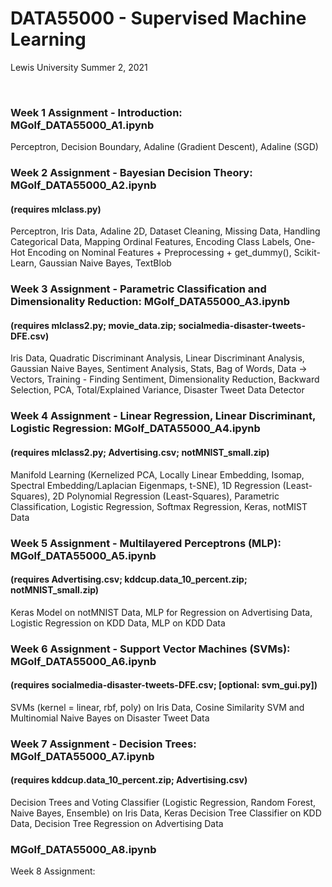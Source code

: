 # DATA55000 - Supervised Machine Learning
Lewis University Summer 2, 2021

<br />

### Week 1 Assignment - Introduction: MGolf_DATA55000_A1.ipynb 
Perceptron, Decision Boundary, Adaline (Gradient Descent), Adaline (SGD)

### Week 2 Assignment - Bayesian Decision Theory: MGolf_DATA55000_A2.ipynb 
#### (requires mlclass.py)
Perceptron, Iris Data, Adaline 2D, Dataset Cleaning, Missing Data, Handling Categorical Data, Mapping Ordinal Features, Encoding Class Labels, One-Hot Encoding on Nominal Features + Preprocessing + get_dummy(), Scikit-Learn, Gaussian Naive Bayes, TextBlob

### Week 3 Assignment - Parametric Classification and Dimensionality Reduction: MGolf_DATA55000_A3.ipynb 
#### (requires mlclass2.py; movie_data.zip; socialmedia-disaster-tweets-DFE.csv)
Iris Data, Quadratic Discriminant Analysis, Linear Discriminant Analysis, Gaussian Naive Bayes, Sentiment Analysis, Stats, Bag of Words, Data -> Vectors, Training - Finding Sentiment, Dimensionality Reduction, Backward Selection, PCA, Total/Explained Variance, Disaster Tweet Data Detector

### Week 4 Assignment - Linear Regression, Linear Discriminant, Logistic Regression: MGolf_DATA55000_A4.ipynb 
#### (requires mlclass2.py; Advertising.csv; notMNIST_small.zip)
Manifold Learning (Kernelized PCA, Locally Linear Embedding, Isomap, Spectral Embedding/Laplacian Eigenmaps, t-SNE), 1D Regression (Least-Squares), 2D Polynomial Regression (Least-Squares), Parametric Classification, Logistic Regression, Softmax Regression, Keras, notMIST Data

### Week 5 Assignment - Multilayered Perceptrons (MLP): MGolf_DATA55000_A5.ipynb 
#### (requires Advertising.csv; kddcup.data_10_percent.zip; notMNIST_small.zip)
Keras Model on notMNIST Data, MLP for Regression on Advertising Data, Logistic Regression on KDD Data, MLP on KDD Data

### Week 6 Assignment - Support Vector Machines (SVMs): MGolf_DATA55000_A6.ipynb 
#### (requires socialmedia-disaster-tweets-DFE.csv; [optional: svm_gui.py])
SVMs (kernel = linear, rbf, poly) on Iris Data, Cosine Similarity SVM and Multinomial Naive Bayes on Disaster Tweet Data

### Week 7 Assignment - Decision Trees: MGolf_DATA55000_A7.ipynb 
#### (requires kddcup.data_10_percent.zip; Advertising.csv)
Decision Trees and Voting Classifier (Logistic Regression, Random Forest, Naive Bayes, Ensemble) on Iris Data, Keras Decision Tree Classifier on KDD Data, Decision Tree Regression on Advertising Data

### MGolf_DATA55000_A8.ipynb 
Week 8 Assignment:

<br />
